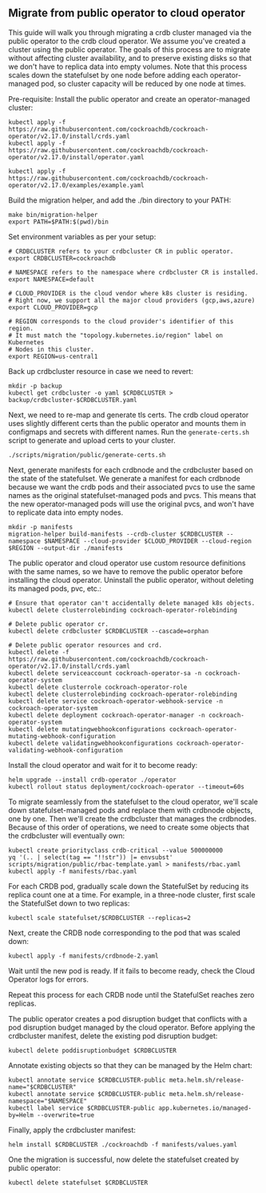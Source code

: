 ## Migrate from public operator to cloud operator

This guide will walk you through migrating a crdb cluster managed via the public operator to the crdb cloud operator. We assume you've created a cluster using the public operator. The goals of this process are to migrate without affecting cluster availability, and to preserve existing disks so that we don't have to replica data into empty volumes. Note that this process scales down the statefulset by one node before adding each operator-managed pod, so cluster capacity will be reduced by one node at times.

Pre-requisite: Install the public operator and create an operator-managed cluster:

```
kubectl apply -f https://raw.githubusercontent.com/cockroachdb/cockroach-operator/v2.17.0/install/crds.yaml
kubectl apply -f https://raw.githubusercontent.com/cockroachdb/cockroach-operator/v2.17.0/install/operator.yaml

kubectl apply -f https://raw.githubusercontent.com/cockroachdb/cockroach-operator/v2.17.0/examples/example.yaml
```

Build the migration helper, and add the ./bin directory to your PATH:

```
make bin/migration-helper
export PATH=$PATH:$(pwd)/bin
```

Set environment variables as per your setup:

```
# CRDBCLUSTER refers to your crdbcluster CR in public operator.
export CRDBCLUSTER=cockroachdb

# NAMESPACE refers to the namespace where crdbcluster CR is installed.
export NAMESPACE=default

# CLOUD_PROVIDER is the cloud vendor where k8s cluster is residing. 
# Right now, we support all the major cloud providers (gcp,aws,azure)
export CLOUD_PROVIDER=gcp

# REGION corresponds to the cloud provider's identifier of this region.
# It must match the "topology.kubernetes.io/region" label on Kubernetes 
# Nodes in this cluster.
export REGION=us-central1
```

Back up crdbcluster resource in case we need to revert:

```
mkdir -p backup
kubectl get crdbcluster -o yaml $CRDBCLUSTER > backup/crdbcluster-$CRDBCLUSTER.yaml
```

Next, we need to re-map and generate tls certs. The crdb cloud operator uses slightly different certs than the public operator and mounts them in configmaps and secrets with different names. Run the `generate-certs.sh` script to generate and upload certs to your cluster.

```
./scripts/migration/public/generate-certs.sh
```

Next, generate manifests for each crdbnode and the crdbcluster based on the state of the statefulset. We generate a manifest for each crdbnode because we want the crdb pods and their associated pvcs to use the same names as the original statefulset-managed pods and pvcs. This means that the new operator-managed pods will use the original pvcs, and won't have to replicate data into empty nodes.

```
mkdir -p manifests
migration-helper build-manifests --crdb-cluster $CRDBCLUSTER --namespace $NAMESPACE --cloud-provider $CLOUD_PROVIDER --cloud-region $REGION --output-dir ./manifests
```

The public operator and cloud operator use custom resource definitions with the same names, so we have to remove the public operator before installing the cloud operator. Uninstall the public operator, without deleting its managed pods, pvc, etc.:

```
# Ensure that operator can't accidentally delete managed k8s objects.
kubectl delete clusterrolebinding cockroach-operator-rolebinding

# Delete public operator cr.
kubectl delete crdbcluster $CRDBCLUSTER --cascade=orphan

# Delete public operator resources and crd.
kubectl delete -f https://raw.githubusercontent.com/cockroachdb/cockroach-operator/v2.17.0/install/crds.yaml
kubectl delete serviceaccount cockroach-operator-sa -n cockroach-operator-system
kubectl delete clusterrole cockroach-operator-role
kubectl delete clusterrolebinding cockroach-operator-rolebinding
kubectl delete service cockroach-operator-webhook-service -n cockroach-operator-system
kubectl delete deployment cockroach-operator-manager -n cockroach-operator-system
kubectl delete mutatingwebhookconfigurations cockroach-operator-mutating-webhook-configuration
kubectl delete validatingwebhookconfigurations cockroach-operator-validating-webhook-configuration
```

Install the cloud operator and wait for it to become ready:

```
helm upgrade --install crdb-operator ./operator
kubectl rollout status deployment/cockroach-operator --timeout=60s
```

To migrate seamlessly from the statefulset to the cloud operator, we'll scale down statefulset-managed pods and replace them with crdbnode objects, one by one. Then we'll create the crdbcluster that manages the crdbnodes. Because of this order of operations, we need to create some objects that the crdbcluster will eventually own:

```
kubectl create priorityclass crdb-critical --value 500000000
yq '(.. | select(tag == "!!str")) |= envsubst' scripts/migration/public/rbac-template.yaml > manifests/rbac.yaml
kubectl apply -f manifests/rbac.yaml
```

For each CRDB pod, gradually scale down the StatefulSet by reducing its replica count one at a time. 
For example, in a three-node cluster, first scale the StatefulSet down to two replicas:
```
kubectl scale statefulset/$CRDBCLUSTER --replicas=2
```

Next, create the CRDB node corresponding to the pod that was scaled down:

```
kubectl apply -f manifests/crdbnode-2.yaml
```

Wait until the new pod is ready. If it fails to become ready, check the Cloud Operator logs for errors.

Repeat this process for each CRDB node until the StatefulSet reaches zero replicas.

The public operator creates a pod disruption budget that conflicts with a pod disruption budget managed by the cloud operator. Before applying the crdbcluster manifest, delete the existing pod disruption budget:

```
kubectl delete poddisruptionbudget $CRDBCLUSTER
```

Annotate existing objects so that they can be managed by the Helm chart:

```
kubectl annotate service $CRDBCLUSTER-public meta.helm.sh/release-name="$CRDBCLUSTER"
kubectl annotate service $CRDBCLUSTER-public meta.helm.sh/release-namespace="$NAMESPACE"
kubectl label service $CRDBCLUSTER-public app.kubernetes.io/managed-by=Helm --overwrite=true
```

Finally, apply the crdbcluster manifest:

```
helm install $CRDBCLUSTER ./cockroachdb -f manifests/values.yaml
```

One the migration is successful, now delete the statefulset created by public operator:
```
kubectl delete statefulset $CRDBCLUSTER 
```